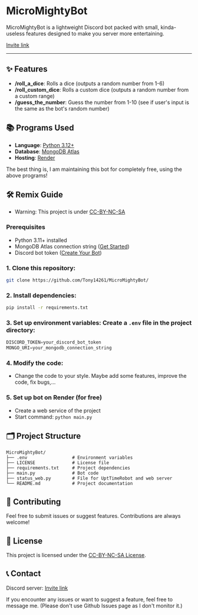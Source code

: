 # MicroMightyBot

MicroMightyBot is a lightweight Discord bot packed with small, kinda-useless features designed to make you server more entertaining.

[Invite link](https://discord.com/oauth2/authorize?client_id=1300829284268507197)

---

## ✨ Features
- **/roll_a_dice**: Rolls a dice (outputs a random number from 1-6)
- **/roll_custom_dice**: Rolls a custom dice (outputs a random number from a custom range)
- **/guess_the_number**: Guess the number from 1-10 (see if user's input is the same as the bot's random number)

## 📚 Programs Used 
- **Language**: [Python 3.12+](https://www.python.org/)
- **Database**: [MongoDB Atlas](https://www.mongodb.com/atlas)
- **Hosting**: [Render](https://www.render.com/)

The best thing is, I am maintaining this bot for completely free, using the above programs!

## 🛠️ Remix Guide
- Warning: This project is under [CC-BY-NC-SA](https://creativecommons.org/licenses/by-nc-sa/4.0/)
### Prerequisites
- Python 3.11+ installed
- MongoDB Atlas connection string ([Get Started](https://www.mongodb.com/atlas/database))
- Discord bot token ([Create Your Bot](https://discord.com/developers/applications))

### 1. **Clone this repository**:
```bash
git clone https://github.com/Tony14261/MicroMightyBot/
```

### 2. **Install dependencies:**
```bash
pip install -r requirements.txt
```

### 3. **Set up environment variables:** Create a `.env` file in the project directory:
```python
DISCORD_TOKEN=your_discord_bot_token
MONGO_URI=your_mongodb_connection_string
```

### 4. Modify the code:
- Change the code to your style. Maybe add some features, improve the code, fix bugs,...
### 5. Set up bot on Render (for free)
- Create a web service of the project
- Start command: ```python main.py```

## 🗂️ Project Structure
```
MicroMightyBot/
├── .env                 # Environment variables
├── LICENSE              # License file
├── requirements.txt     # Project dependencies
├── main.py              # Bot code
├── status_web.py        # File for UptTimeRobot and web server
└── README.md            # Project documentation
```

## 🌟 Contributing
Feel free to submit issues or suggest features. Contributions are always welcome!

## 📜 License
This project is licensed under the [CC-BY-NC-SA License](https://creativecommons.org/licenses/by-nc-sa/4.0/).

## 📞 Contact
Discord server: [Invite link](https://discord.gg/bJ8PaFREj2)

If you encounter any issues or want to suggest a feature, feel free to message me. (Please don't use Github Issues page as I don't monitor it.)
